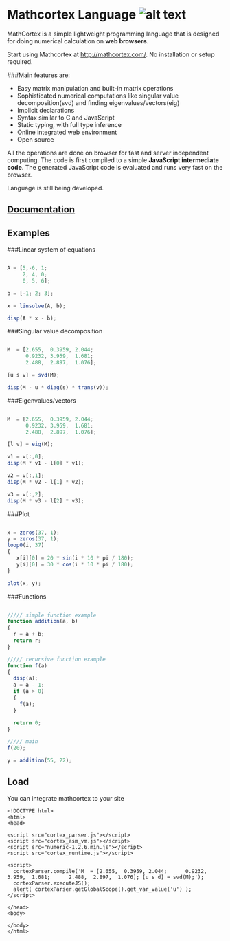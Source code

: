 Mathcortex Language  ![alt text](http://mathcortex.com/images/cortexicon.png)
=
MathCortex is a simple lightweight programming language that is designed for doing numerical calculation on **web browsers**. 


Start using Mathcortex at http://mathcortex.com/. 
No installation or setup required.

###Main features are:
- Easy matrix manipulation and built-in matrix operations
- Sophisticated numerical computations like singular value decomposition(svd) and finding eigenvalues/vectors(eig)
- Implicit declarations
- Syntax similar to C and JavaScript
- Static typing, with full type inference
- Online integrated web environment
- Open source 

All the operations are done on browser for fast and server independent computing. The code is first compiled to a simple **JavaScript intermediate code**. The generated JavaScript code is evaluated and runs very fast on the browser.

Language is still being developed. 


[Documentation](http://mathcortex.com/doc/doc.html)
-



Examples
-

###Linear system of equations
```javascript

A = [5,-6, 1;
     2, 4, 0;
     0, 5, 6];

b = [-1; 2; 3];

x = linsolve(A, b);

disp(A * x - b);
```

###Singular value decomposition
```javascript

M  = [2.655,  0.3959, 2.044;
      0.9232, 3.959,  1.681;
      2.488,  2.897,  1.076];

[u s v] = svd(M);

disp(M - u * diag(s) * trans(v));

```

###Eigenvalues/vectors
```javascript

M  = [2.655,  0.3959, 2.044;
      0.9232, 3.959,  1.681;
      2.488,  2.897,  1.076];

[l v] = eig(M);

v1 = v[:,0];
disp(M * v1 - l[0] * v1);

v2 = v[:,1];
disp(M * v2 - l[1] * v2);

v3 = v[:,2];
disp(M * v3 - l[2] * v3);

```

###Plot
```javascript

x = zeros(37, 1);
y = zeros(37, 1);
loop0(i, 37)
{
   x[i][0] = 20 * sin(i * 10 * pi / 180);
   y[i][0] = 30 * cos(i * 10 * pi / 180);
}

plot(x, y);

```

###Functions
```javascript

///// simple function example
function addition(a, b)
{
  r = a + b;
  return r;
}

///// recursive function example
function f(a)
{
  disp(a);
  a = a - 1;
  if (a > 0)
  {
    f(a);
  }

  return 0;
}

///// main
f(20);

y = addition(55, 22);

```

Load
-

You can integrate mathcortex to your site 
```
<!DOCTYPE html>
<html>
<head>

<script src="cortex_parser.js"></script>
<script src="cortex_asm_vm.js"></script>
<script src="numeric-1.2.6.min.js"></script>
<script src="cortex_runtime.js"></script>

<script>
  cortexParser.compile('M  = [2.655,  0.3959, 2.044;      0.9232, 3.959,  1.681;      2.488,  2.897,  1.076]; [u s d] = svd(M);');
  cortexParser.executeJS();
  alert( cortexParser.getGlobalScope().get_var_value('u') );
</script>

</head>
<body>

</body>
</html>
```
